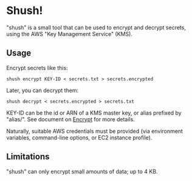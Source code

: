 # Shush!

"shush" is a small tool that can be used to encrypt and decrypt secrets, using the AWS "Key Management Service" (KMS).

## Usage

Encrypt secrets like this:

    shush encrypt KEY-ID < secrets.txt > secrets.encrypted

Later, you can decrypt them:

    shush decrypt < secrets.encrypted > secrets.txt

KEY-ID can be the id or ARN of a KMS master key, or alias prefixed by "alias/".  See document on [Encrypt](http://docs.aws.amazon.com/kms/latest/APIReference/API_Encrypt.html) for more details.

Naturally, suitable AWS credentials must be provided (via environment variables, command-line options, or EC2 instance profile).

## Limitations

"shush" can only encrypt small amounts of data; up to 4 KB.
